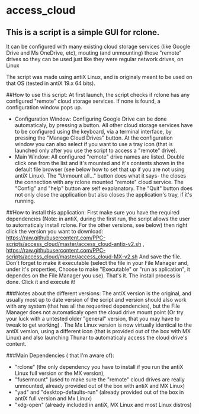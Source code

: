 # access_cloud
 ## This is a script is a simple GUI for rclone.
It can be configured with many existing cloud storage services (like Google Drive and Ms OneDrive, etc), mouting (and unmounting) those "remote" drives so they can be used just like they were regular network drives, on Linux

 The script was made using antiX Linux, and is originaly meant to be used on that OS (tested in antiX 19.x 64 bits).
 
 ##How to use this script:
  At first launch, the script checks if rclone has any configured "remote" cloud storage services. If none is found, a configuration window pops up.
  - Configuration Window:
  Configuring Google Drive can be done automaticaly, by pressing a button. All other cloud storage services have to be configured using the keyboard, via a terminal interface, by pressing the "Manage Cloud Drives" button.
  At the configuration window you can also select if you want to use a tray icon (that is launched only after you use the script to access a "remote" drive).
 - Main Window:
  All configured "remote" drive names are listed. Double click one from the list and it's mounted and it's contents shown in the default file browser (see below how to set that up if you are not using antiX Linux).
  The "Unmount all..." button does what it says- the closes the connection with any rclone mounted "remote" cloud service.
  The "Config" and "help" button are self exaplanatory.
  The "Quit" button does not only close the application but also closes the application's tray, if it's running.

##How to install this application:
 First make sure you have the required dependencies (Note: in antiX, during the first run, the script allows the user to automaticaly install rclone. For the other versions, see below) then right click the version you want to download:
 https://raw.githubusercontent.com/PPC-scripts/access_cloud/master/access_cloud-antix-v2.sh , https://raw.githubusercontent.com/PPC-scripts/access_cloud/master/access_cloud-MX-v2.sh
  And save the file. Don't forget to make it executable (select the file in your File Manager and, under it's properties, Choose to make "Executable" or "run as aplication", it dependes on the File Manager you use).
  That's it. The install process is done. Click it and execute it!
 
 ###Notes about the different versions:
   The antiX version is the original, and usually most up to date version of the script and version should also work with any system (that has all the requerired dependencies), but the File Manager does not automaticaly open the cloud drive mount point  (Or try your luck with a untested older "general" version, that you may have to tweak to get working) .
 The Mx Linux version is now virtually identical to the antiX version, using a different icon (that is provided out of the box with MX Linux) and also launching Thunar to automaticaly access the cloud drive's content.
 
 ###Main Dependencies ( that I'm aware of):
- "rclone" (the only dependency you have to install if you run the antiX Linux full version or the MX version), 
- "fusermount" (used to make sure the "remote" cloud drives are really unmounted, already provided out of the box with antiX and MX Linux)
- "yad" and "desktop-defaults-run" (already provided out of the box in antiX full version and Mx Linux)
- "xdg-open" (already included in antiX, MX Linux and most Linux distros)
